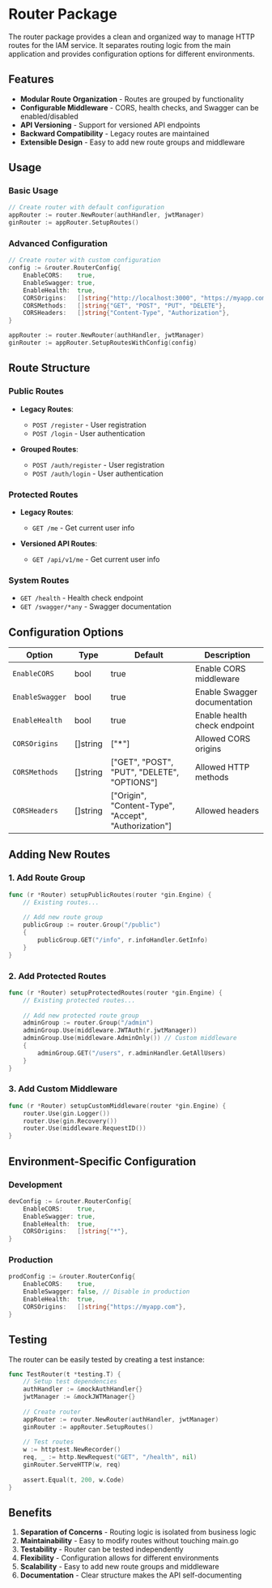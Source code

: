 # Router Package

The router package provides a clean and organized way to manage HTTP routes for the IAM service. It separates routing logic from the main application and provides configuration options for different environments.

## Features

- **Modular Route Organization** - Routes are grouped by functionality
- **Configurable Middleware** - CORS, health checks, and Swagger can be enabled/disabled
- **API Versioning** - Support for versioned API endpoints
- **Backward Compatibility** - Legacy routes are maintained
- **Extensible Design** - Easy to add new route groups and middleware

## Usage

### Basic Usage

```go
// Create router with default configuration
appRouter := router.NewRouter(authHandler, jwtManager)
ginRouter := appRouter.SetupRoutes()
```

### Advanced Configuration

```go
// Create router with custom configuration
config := &router.RouterConfig{
    EnableCORS:    true,
    EnableSwagger: true,
    EnableHealth:  true,
    CORSOrigins:   []string{"http://localhost:3000", "https://myapp.com"},
    CORSMethods:   []string{"GET", "POST", "PUT", "DELETE"},
    CORSHeaders:   []string{"Content-Type", "Authorization"},
}

appRouter := router.NewRouter(authHandler, jwtManager)
ginRouter := appRouter.SetupRoutesWithConfig(config)
```

## Route Structure

### Public Routes

- **Legacy Routes**:
  - `POST /register` - User registration
  - `POST /login` - User authentication

- **Grouped Routes**:
  - `POST /auth/register` - User registration
  - `POST /auth/login` - User authentication

### Protected Routes

- **Legacy Routes**:
  - `GET /me` - Get current user info

- **Versioned API Routes**:
  - `GET /api/v1/me` - Get current user info

### System Routes

- `GET /health` - Health check endpoint
- `GET /swagger/*any` - Swagger documentation

## Configuration Options

| Option | Type | Default | Description |
|--------|------|---------|-------------|
| `EnableCORS` | bool | true | Enable CORS middleware |
| `EnableSwagger` | bool | true | Enable Swagger documentation |
| `EnableHealth` | bool | true | Enable health check endpoint |
| `CORSOrigins` | []string | ["*"] | Allowed CORS origins |
| `CORSMethods` | []string | ["GET", "POST", "PUT", "DELETE", "OPTIONS"] | Allowed HTTP methods |
| `CORSHeaders` | []string | ["Origin", "Content-Type", "Accept", "Authorization"] | Allowed headers |

## Adding New Routes

### 1. Add Route Group

```go
func (r *Router) setupPublicRoutes(router *gin.Engine) {
    // Existing routes...
    
    // Add new route group
    publicGroup := router.Group("/public")
    {
        publicGroup.GET("/info", r.infoHandler.GetInfo)
    }
}
```

### 2. Add Protected Routes

```go
func (r *Router) setupProtectedRoutes(router *gin.Engine) {
    // Existing protected routes...
    
    // Add new protected route group
    adminGroup := router.Group("/admin")
    adminGroup.Use(middleware.JWTAuth(r.jwtManager))
    adminGroup.Use(middleware.AdminOnly()) // Custom middleware
    {
        adminGroup.GET("/users", r.adminHandler.GetAllUsers)
    }
}
```

### 3. Add Custom Middleware

```go
func (r *Router) setupCustomMiddleware(router *gin.Engine) {
    router.Use(gin.Logger())
    router.Use(gin.Recovery())
    router.Use(middleware.RequestID())
}
```

## Environment-Specific Configuration

### Development

```go
devConfig := &router.RouterConfig{
    EnableCORS:    true,
    EnableSwagger: true,
    EnableHealth:  true,
    CORSOrigins:   []string{"*"},
}
```

### Production

```go
prodConfig := &router.RouterConfig{
    EnableCORS:    true,
    EnableSwagger: false, // Disable in production
    EnableHealth:  true,
    CORSOrigins:   []string{"https://myapp.com"},
}
```

## Testing

The router can be easily tested by creating a test instance:

```go
func TestRouter(t *testing.T) {
    // Setup test dependencies
    authHandler := &mockAuthHandler{}
    jwtManager := &mockJWTManager{}
    
    // Create router
    appRouter := router.NewRouter(authHandler, jwtManager)
    ginRouter := appRouter.SetupRoutes()
    
    // Test routes
    w := httptest.NewRecorder()
    req, _ := http.NewRequest("GET", "/health", nil)
    ginRouter.ServeHTTP(w, req)
    
    assert.Equal(t, 200, w.Code)
}
```

## Benefits

1. **Separation of Concerns** - Routing logic is isolated from business logic
2. **Maintainability** - Easy to modify routes without touching main.go
3. **Testability** - Router can be tested independently
4. **Flexibility** - Configuration allows for different environments
5. **Scalability** - Easy to add new route groups and middleware
6. **Documentation** - Clear structure makes the API self-documenting
